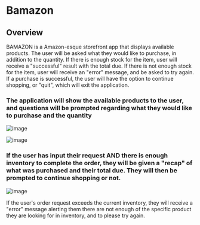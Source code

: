 # Bamazon
## Overview
BAMAZON is a Amazon-esque storefront app that displays available products. The user will be asked what they would like to purchase, in addition to the quantity. If there is enough stock for the item, user will receive a "successful" result with the total due. If there is not enough stock for the item, user will receive an "error" message, and be asked to try again. If a purchase is successful, the user will have the option to continue shopping, or "quit", which will exit the application.

### The application will show the available products to the user, and questions will be prompted regarding what they would like to purchase and the quantity

![image](https://user-images.githubusercontent.com/34128946/51081933-e0f28480-16c1-11e9-9e3e-83b16925d99f.png)

![image](https://user-images.githubusercontent.com/34128946/51081972-a89f7600-16c2-11e9-902f-f15aa52d45ff.png)

### If the user has input their request AND there is enough inventory to complete the order, they will be given a "recap" of what was purchased and their total due. They will then be prompted to continue shopping or not.

![image](https://user-images.githubusercontent.com/34128946/51082001-2cf1f900-16c3-11e9-9d31-b2517f25a2c3.png)

If the user's order request exceeds the current inventory, they will receive a "error" message alerting them there are not enough of the specific product they are looking for in inventory, and to please try again.

